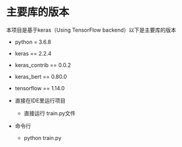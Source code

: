 # 主要库的版本

本项目是基于keras（Using TensorFlow backend）以下是主要库的版本

- python = 3.6.8



- keras == 2.2.4
- keras_contrib == 0.0.2
- keras_bert == 0.80.0
- tensorflow == 1.14.0







- 直接在IDE里运行项目
  - 直接运行 train.py文件

- 命令行
  - python train.py

